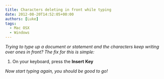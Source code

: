 ```yaml
---
title: Characters deleting in front while typing
date: 2012-08-20T14:52:05+00:00
authors: [Luke]
tags:
  - Mac OSX
  - Windows
---
```

_Trying to type up a document or statement and the characters keep writing over ones in front? The fix for this is simple:_

<ol start="1">
  <li>
    On your keyboard, press the <strong>Insert</strong> <strong>Key</strong>
  </li>
</ol>

_Now start typing again, you should be good to go!_